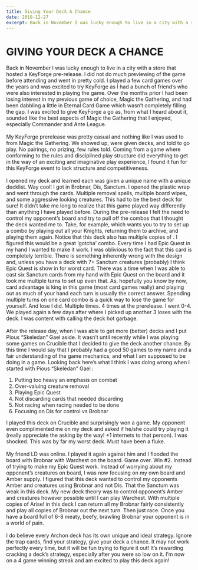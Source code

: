 ```yaml
---
title: Giving Your Deck A Chance
date: 2018-12-27
excerpt: Back in November I was lucky enough to live in a city with a store that hosted a KeyForge pre-release. I did not do much previewing of the game before attending and went in pretty cold. I played a few card games over the years and was excited to try KeyForge as I had a bunch of friend’s who were also interested in playing the game. Over the months prior I had been losing interest in my previous game of choice, Magic the Gathering, and had been dabbling a little in Eternal Card Game which wasn’t completely filling the gap. I was excited to give KeyForge a go as, from what I heard about it, sounded like the best aspects of Magic the Gathering that I enjoyed, especially Commander and Ante League...
---
```

# GIVING YOUR DECK A CHANCE
Back in November I was lucky enough to live in a city with a store that hosted a KeyForge pre-release. I did not do much previewing of the game before attending and went in pretty cold. I played a few card games over the years and was excited to try KeyForge as I had a bunch of friend’s who were also interested in playing the game. Over the months prior I had been losing interest in my previous game of choice, Magic the Gathering, and had been dabbling a little in Eternal Card Game which wasn’t completely filling the gap. I was excited to give KeyForge a go as, from what I heard about it, sounded like the best aspects of Magic the Gathering that I enjoyed, especially Commander and Ante League.
<br/>
<br/>
My KeyForge prerelease was pretty casual and nothing like I was used to from Magic the Gathering. We showed up, were given decks, and told to go play. No pairings, no prizing, few rules told. Coming from a game where conforming to the rules and disciplined play structure did everything to get in the way of an exciting and imaginative play experience, I found it fun for this KeyForge event to lack structure and competitiveness. 
<br/>
<br/>
I opened my deck and learned each was given a unique name with a unique decklist. Way cool! I got <DeckListHover name='Pious "Skeledan" Gael'/> in Brobnar, Dis, Sanctum.  I opened the plastic wrap and went through the cards. Multiple removal spells, multiple board wipes, and some aggressive looking creatures. This had to be the best deck for sure!
<BigCard name="gateway to dis"/>
It didn’t take me long to realize that this game played way differently than anything I have played before. During the pre-release I felt the need to control my opponent’s board and try to pull off the combos that I thought the deck wanted me to. Take, for example, <Card name="Epic Quest"/> which wants you to try to set up a combo by playing out all your Knights, returning them to archive, and playing them again. Notice that this deck also has multiple copies of <Card name="Arise"/>. I figured this would be a great ‘gotcha’ combo. Every time I had Epic Quest in my hand I wanted to make it work. I was oblivious to the fact that this card is completely terrible. There is something inherently wrong with the design and, unless you have a deck with 7+ Sanctum creatures (probably) I think Epic Quest is show in for worst card. There was a time when I was able to cast six Sanctum cards from my hand with Epic Quest on the board and it took me multiple turns to set up even that. As, hopefully you know by now, card advantage is king in this game (most card games really) and playing out as much of your hand each turn is usually the correct answer. Spending multiple turns on one card combo is a quick way to lose the game for yourself.
<Pic name=Epic-Fail.jpg caption="tried, tested, and lose the game"/>
And lose I did. Multiple times. 4 times at the prerelease. I went 0-4. We played again a few days after where I picked up another 3 loses with the deck. I was content with calling the deck hot garbage.
<br/>
<br/>
After the release day, when I was able to get more (better) decks and I put
Pious “Skeledan” Gael aside. It wasn’t until recently while I was playing some games on Crucible that I decided to give the deck another chance. By this time I would say that I probably had a good 50 games to my name and a fair understanding of the game mechanics, and what I am supposed to be doing in a game.
<DeckList name='Pious "Skeledan" Gael'/>
Looking back here’s what I think I was doing wrong when I started with
Pious “Skeledan” Gael :

1. Putting too heavy an emphasis on combat
2. Over-valuing creature removal
3. Playing Epic Quest
4. Not discarding cards that needed discarding
5. Not racing when racing needed to be done
6. Focusing on Dis for control vs Brobnar

I played this deck on Crucible and surprisingly won a game. My opponent even complimented me on my deck and asked if he/she could try playing it (really appreciate the asking by the way! +1 internets to that person). I was shocked. This was by far my worst deck. Must have been a fluke.
<br/>
<br/>
My friend LD was online. I played it again against him and I flooded the board with Brobnar with Warchest on the board. Game over. Win #2.
<BigCard name="The warchest"/>
Instead of trying to make my Epic Quest work. Instead of worrying about my opponent’s creatures on board, I was now focusing on my own board and Amber supply. I figured that this deck wanted to control my opponents Amber and creatures using Brobnar and not Dis. That the Sanctum was weak in this deck. My new deck theory was to control opponent’s Amber and creatures however possible until I can play Warchest. With multiple copies of Arise! in this deck I can return all my Brobnar fairly consistently and play all copies of Brobnar out the next turn. Then just race. Once you have a board full of 6-8 meaty, beefy, brawling Brobnar your opponent is in a world of pain.
<br/>
<br/>
I do believe every Archon deck has its own unique and ideal strategy. Ignore the trap cards, find your strategy, give your deck a chance. It may not work perfectly every time, but it will be fun trying to figure it out! It’s rewarding cracking a deck’s strategy, especially after you were so low on it. I’m now on a 4 game winning streak and am excited to play this deck again!
<br/>
<br/>
<Comments/>